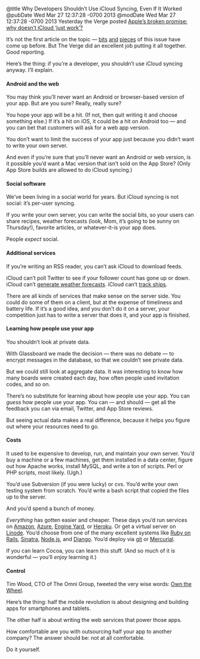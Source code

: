 @title Why Developers Shouldn’t Use iCloud Syncing, Even If It Worked
@pubDate Wed Mar 27 12:37:28 -0700 2013
@modDate Wed Mar 27 12:37:28 -0700 2013
Yesterday the Verge posted <a href="http://www.theverge.com/2013/3/26/4148628/why-doesnt-icloud-just-work">Apple’s broken promise: why doesn’t iCloud ‘just work’?</a>

It’s not the first article on the topic — <a href="http://storify.com/Jury/the-trials-of-icloud">bits</a> <a href="http://www.jumsoft.com/2013/01/response-to-sync-issues/">and</a> <a href="http://createlivelove.com/246">pieces</a> of this issue have come up before. But The Verge did an excellent job putting it all together. Good reporting.

Here’s the thing: if you’re a developer, you shouldn’t use iCloud syncing anyway. I’ll explain.

#### Android and the web

You may think you’ll never want an Android or browser-based version of your app. But are you sure? Really, really sure?

You hope your app will be a hit. (If not, then quit writing it and choose something else.) If it’s a hit on iOS, it could be a hit on Android too — and you can bet that customers will ask for a web app version.

You don’t want to limit the success of your app just because you didn’t want to write your own server.

And even if you’re sure that you’ll never want an Android or web version, is it possible you’d want a Mac version that isn’t sold on the App Store? (Only App Store builds are allowed to do iCloud syncing.)

#### Social software

We’ve been living in a social world for years. But iCloud syncing is not social: it’s per-user syncing.

If you write your own server, you can write the social bits, so your users can share recipes, weather forecasts (look, Mom, it’s going to be sunny on Thursday!), favorite articles, or whatever-it-is your app does.

People *expect* social.

#### Additional services

If you’re writing an RSS reader, you can’t ask iCloud to download feeds.

iCloud can’t poll Twitter to see if your follower count has gone up or down. iCloud can’t <a href="http://forecast.io/">generate weather forecasts</a>. iCloud can’t <a href="http://www.sailwx.info/">track ships</a>.

There are all kinds of services that make sense on the server side. You could do some of them on a client, but at the expense of timeliness and battery life. If it’s a good idea, and you don’t do it on a server, your competition just has to write a server that does it, and your app is finished.

#### Learning how people use your app

You shouldn’t look at private data.

With Glassboard we made the decision — there was no debate — to encrypt messages in the database, so that we couldn’t see private data.

But we could still look at aggregate data. It was interesting to know how many boards were created each day, how often people used invitation codes, and so on.

There’s no substitute for learning about how people use your app. You can <em>guess</em> how people use your app. You can — and should — get all the feedback you can via email, Twitter, and App Store reviews.

But seeing actual data makes a real difference, because it helps you figure out where your resources need to go.

#### Costs

It used to be expensive to develop, run, and maintain your own server. You’d buy a machine or a few machines, get them installed in a data center, figure out how Apache works, install MySQL, and write a ton of scripts. Perl or PHP scripts, most likely. (Ugh.)

You’d use Subversion (if you were lucky) or cvs. You’d write your own testing system from scratch. You’d write a bash script that copied the files up to the server.

And you’d spend a bunch of money.

<em>Everything</em> has gotten easier and cheaper. These days you’d run services on <a href="http://aws.amazon.com">Amazon</a>, <a href="http://www.windowsazure.com/en-us/">Azure</a>, <a href="https://www.engineyard.com">Engine Yard</a>, or <a href="http://www.heroku.com">Heroku</a>. Or get a virtual server on <a href="http://www.linode.com">Linode</a>. You’d choose from one of the many excellent systems like <a href="http://rubyonrails.org">Ruby on Rails</a>, <a href="http://www.sinatrarb.com">Sinatra</a>, <a href="http://nodejs.org">Node.js</a>, and <a href="https://www.djangoproject.com">Django</a>. You’d deploy via <a href="http://git-scm.com">git</a> or <a href="http://mercurial.selenic.com">Mercurial</a>.

If you can learn Cocoa, you can learn this stuff. (And so much of it is wonderful — you’ll <em>enjoy</em> learning it.)

#### Control

Tim Wood, CTO of The Omni Group, tweeted the very wise words: <a href="https://twitter.com/tjw/status/289230416064425984">Own the Wheel</a>.

Here’s the thing: half the mobile revolution is about designing and building apps for smartphones and tablets.

The other half is about writing the web services that power those apps.

How comfortable are you with outsourcing half your app to another company? The answer should be: not at all comfortable.

Do it yourself.
